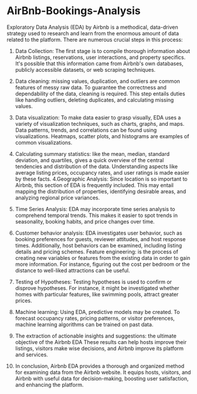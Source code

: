 # AirBnb-Bookings-Analysis

Exploratory Data Analysis (EDA) by Airbnb is a methodical, data-driven strategy used to research and learn from the enormous amount of data related to the platform. There are numerous crucial steps in this process:

1. Data Collection: The first stage is to compile thorough information about Airbnb listings, reservations, user interactions, and property specifics. It's possible that this information came from Airbnb's own databases, publicly accessible datasets, or web scraping techniques.

2. Data cleaning: missing values, duplication, and outliers are common features of messy raw data. To guarantee the correctness and dependability of the data, cleaning is required. This step entails duties like handling outliers, deleting duplicates, and calculating missing values.

3. Data visualization: To make data easier to grasp visually, EDA uses a variety of visualization techniques, such as charts, graphs, and maps. Data patterns, trends, and correlations can be found using visualizations. Heatmaps, scatter plots, and histograms are examples of common visualizations.

4. Calculating summary statistics: like the mean, median, standard deviation, and quartiles, gives a quick overview of the central tendencies and distribution of the data. Understanding aspects like average listing prices, occupancy rates, and user ratings is made easier by these facts. 4.Geographic Analysis: Since location is so important to Airbnb, this section of EDA is frequently included. This may entail mapping the distribution of properties, identifying desirable areas, and analyzing regional price variances.

5. Time Series Analysis: EDA may incorporate time series analysis to comprehend temporal trends. This makes it easier to spot trends in seasonality, booking habits, and price changes over time.

6. Customer behavior analysis: EDA investigates user behavior, such as booking preferences for guests, reviewer attitudes, and host response times. Additionally, host behaviors can be examined, including listing details and pricing schemes.
Feature engineering: is the process of creating new variables or features from the existing data in order to gain more information. For instance, figuring out the cost per bedroom or the distance to well-liked attractions can be useful.

7. Testing of Hypotheses: Testing hypotheses is used to confirm or disprove hypotheses. For instance, it might be investigated whether homes with particular features, like swimming pools, attract greater prices.

8. Machine learning: Using EDA, predictive models may be created. To forecast occupancy rates, pricing patterns, or visitor preferences, machine learning algorithms can be trained on past data.

9. The extraction of actionable insights and suggestions: the ultimate objective of the Airbnb EDA These results can help hosts improve their listings, visitors make wise decisions, and Airbnb improve its platform and services.

10. In conclusion, Airbnb EDA provides a thorough and organized method for examining data from the Airbnb website. It equips hosts, visitors, and Airbnb with useful data for decision-making, boosting user satisfaction, and enhancing the platform.
